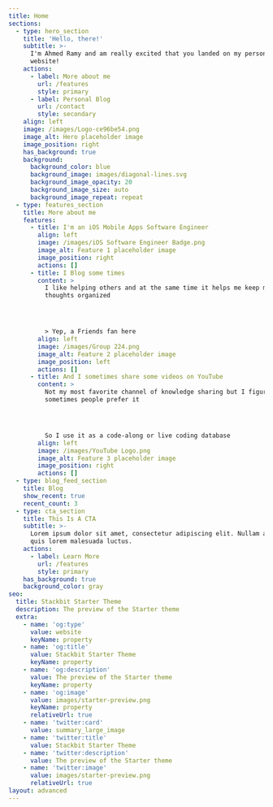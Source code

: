 ```yaml
---
title: Home
sections:
  - type: hero_section
    title: 'Hello, there!'
    subtitle: >-
      I'm Ahmed Ramy and am really excited that you landed on my personal
      website!
    actions:
      - label: More about me
        url: /features
        style: primary
      - label: Personal Blog
        url: /contact
        style: secondary
    align: left
    image: /images/Logo-ce96be54.png
    image_alt: Hero placeholder image
    image_position: right
    has_background: true
    background:
      background_color: blue
      background_image: images/diagonal-lines.svg
      background_image_opacity: 20
      background_image_size: auto
      background_image_repeat: repeat
  - type: features_section
    title: More about me
    features:
      - title: I'm an iOS Mobile Apps Software Engineer
        align: left
        image: /images/iOS Software Engineer Badge.png
        image_alt: Feature 1 placeholder image
        image_position: right
        actions: []
      - title: I Blog some times
        content: >
          I like helping others and at the same time it helps me keep my
          thoughts organized




          > Yep, a Friends fan here
        align: left
        image: /images/Group 224.png
        image_alt: Feature 2 placeholder image
        image_position: left
        actions: []
      - title: And I sometimes share some videos on YouTube
        content: >
          Not my most favorite channel of knowledge sharing but I figured that
          sometimes people prefer it




          So I use it as a code-along or live coding database
        align: left
        image: /images/YouTube Logo.png
        image_alt: Feature 3 placeholder image
        image_position: right
        actions: []
  - type: blog_feed_section
    title: Blog
    show_recent: true
    recent_count: 3
  - type: cta_section
    title: This Is A CTA
    subtitle: >-
      Lorem ipsum dolor sit amet, consectetur adipiscing elit. Nullam a metus
      quis lorem malesuada luctus.
    actions:
      - label: Learn More
        url: /features
        style: primary
    has_background: true
    background_color: gray
seo:
  title: Stackbit Starter Theme
  description: The preview of the Starter theme
  extra:
    - name: 'og:type'
      value: website
      keyName: property
    - name: 'og:title'
      value: Stackbit Starter Theme
      keyName: property
    - name: 'og:description'
      value: The preview of the Starter theme
      keyName: property
    - name: 'og:image'
      value: images/starter-preview.png
      keyName: property
      relativeUrl: true
    - name: 'twitter:card'
      value: summary_large_image
    - name: 'twitter:title'
      value: Stackbit Starter Theme
    - name: 'twitter:description'
      value: The preview of the Starter theme
    - name: 'twitter:image'
      value: images/starter-preview.png
      relativeUrl: true
layout: advanced
---
```

